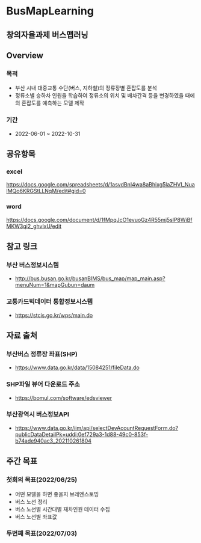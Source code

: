 # BusMapLearning
창의자율과제 버스맵러닝
-------------------------------

## Overview

### 목적
 - 부산 시내 대중교통 수단(버스, 지하철)의 정류장별 혼잡도를 분석
 - 정류소별 승하차 인원을 학습하여 정류소의 위치 및 배차간격 등을 변경하였을 때에의 혼잡도를 예측하는 모델 제작

### 기간
 - 2022-06-01 ~ 2022-10-31

## 공유항목
### excel
https://docs.google.com/spreadsheets/d/1asvdBnI4wa8aBhixg5laZHVI_NualMQo6KRGStLLNqM/edit#gid=0

### word
https://docs.google.com/document/d/1fMpqJcO1evuoGz4R55mj5slP8WiBfMKW3qi2_ghvlxU/edit


## 참고 링크
### 부산 버스정보시스템
 - http://bus.busan.go.kr/busanBIMS/bus_map/map_main.asp?menuNum=1&mapGubun=daum

### 교통카드빅데이터 통합정보시스템
 - https://stcis.go.kr/wps/main.do

## 자료 출처

### 부산버스 정류장 좌표(SHP)
 - https://www.data.go.kr/data/15084251/fileData.do
### SHP파일 뷰어 다운로드 주소
 - https://bomul.com/software/edsviewer
 
### 부산광역시 버스정보API
 - https://www.data.go.kr/iim/api/selectDevAcountRequestForm.do?publicDataDetailPk=uddi:0ef729a3-1d88-49c0-853f-b74ade940ac3_202110261804

## 주간 목표

### 첫회의 목표(2022/06/25)
 - 어떤 모델을 하면 좋을지 브레엔스토밍
 - 버스 노선 정리
 - 버스 노선별 시간대별 재차인원 데이터 수집
 - 버스 노선별 좌표값

### 두번째 목표(2022/07/03)

